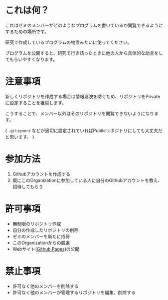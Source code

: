 # これは何？

これはゼミのメンバーがどのようなプログラムを書いているか閲覧できるようにするための場所です。

研究で作成しているプログラムの物置みたいに使ってください。

プログラムを公開すると、研究で行き詰ったときに他の人から具体的な助言をしてもらいやすくなります。

# 注意事項

新しくリポジトリを作成する場合は情報漏洩を防ぐため、リポジトリをPrivateに設定することを推奨します。

こうすることで、メンバー以外はそのリポジトリを閲覧できないようになります。

( `.gitignore` などが適切に設定されていればPublicリポジトリにしても大丈夫だと思います。 )

# 参加方法

1. Githubアカウントを作成する
2. 既にこのOrganizationに参加している人に自分のGithubアカウントを教え、招待してもらう

# 許可事項

- 無制限のリポジトリ作成
- 自分の作成したリポジトリの削除
- ゼミのメンバーを新たに招待
- このOrganizationからの脱退
- Webサイト([Github Pages](https://docs.github.com/ja/pages/getting-started-with-github-pages/about-github-pages))の公開

# 禁止事項

- 許可なく他のメンバーを削除する
- 許可なく他のメンバーが管理するリポジトリを編集、削除する
